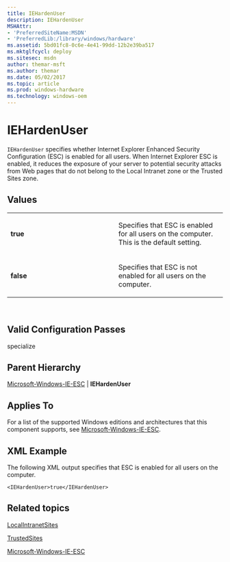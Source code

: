 ```yaml
---
title: IEHardenUser
description: IEHardenUser
MSHAttr:
- 'PreferredSiteName:MSDN'
- 'PreferredLib:/library/windows/hardware'
ms.assetid: 5bd01fc8-0c6e-4e41-99dd-12b2e39ba517
ms.mktglfcycl: deploy
ms.sitesec: msdn
author: themar-msft
ms.author: themar
ms.date: 05/02/2017
ms.topic: article
ms.prod: windows-hardware
ms.technology: windows-oem
---
```


# IEHardenUser


`IEHardenUser` specifies whether Internet Explorer Enhanced Security Configuration (ESC) is enabled for all users. When Internet Explorer ESC is enabled, it reduces the exposure of your server to potential security attacks from Web pages that do not belong to the Local Intranet zone or the Trusted Sites zone.

## Values


<table>
<colgroup>
<col width="50%" />
<col width="50%" />
</colgroup>
<tbody>
<tr class="odd">
<td><p><strong>true</strong></p></td>
<td><p>Specifies that ESC is enabled for all users on the computer. This is the default setting.</p></td>
</tr>
<tr class="even">
<td><p><strong>false</strong></p></td>
<td><p>Specifies that ESC is not enabled for all users on the computer.</p></td>
</tr>
</tbody>
</table>

 

## Valid Configuration Passes


specialize

## Parent Hierarchy


[Microsoft-Windows-IE-ESC](microsoft-windows-ie-esc.md) | **IEHardenUser**

## Applies To


For a list of the supported Windows editions and architectures that this component supports, see [Microsoft-Windows-IE-ESC](microsoft-windows-ie-esc.md).

## XML Example


The following XML output specifies that ESC is enabled for all users on the computer.

```
<IEHardenUser>true</IEHardenUser>
```

## Related topics


[LocalIntranetSites](microsoft-windows-ie-internetexplorer-localintranetsites.md)

[TrustedSites](microsoft-windows-ie-internetexplorer-trustedsites.md)

[Microsoft-Windows-IE-ESC](microsoft-windows-ie-esc.md)

 

 







